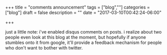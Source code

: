 +++
title = "comments announcement"
tags = ["blog",""]
categories = ["blog"]
draft = false
description = ""
date = "2017-03-10T00:42:24-06:00"

+++

just a little note: i've enabled disqus comments on posts. i realize about two people even look at this blog at the moment, but hopefully if anyone stumbles onto it from google, it'll provide a feedback mechanism for people who don't want to bother with twitter.
